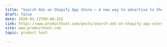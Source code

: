 ```yaml
---
title: "Search Ads on Shopify App Store — A new way to advertise to Shopify’s 1 million+ merchants"
draft: false
date: 2020-02-12T00:40:15Z
link: https://www.producthunt.com/posts/search-ads-on-shopify-app-store?utm_medium=RSS&utm_source=hune
site: www.producthunt.com
topic: product hunt  

---
```

